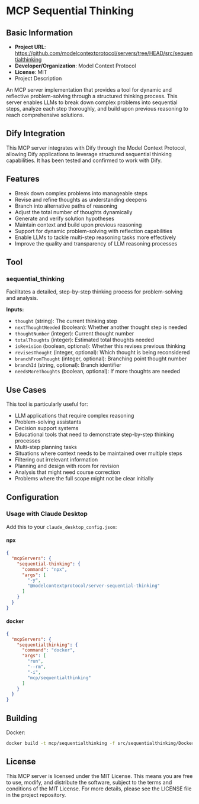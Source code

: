 # MCP Sequential Thinking

## Basic Information

- **Project URL**: https://github.com/modelcontextprotocol/servers/tree/HEAD/src/sequentialthinking
- **Developer/Organization**: Model Context Protocol
- **License**: MIT
- Project Description

An MCP server implementation that provides a tool for dynamic and reflective problem-solving through a structured thinking process. This server enables LLMs to break down complex problems into sequential steps, analyze each step thoroughly, and build upon previous reasoning to reach comprehensive solutions.

## Dify Integration

This MCP server integrates with Dify through the Model Context Protocol, allowing Dify applications to leverage structured sequential thinking capabilities. It has been tested and confirmed to work with Dify.

## Features

- Break down complex problems into manageable steps
- Revise and refine thoughts as understanding deepens
- Branch into alternative paths of reasoning
- Adjust the total number of thoughts dynamically
- Generate and verify solution hypotheses
- Maintain context and build upon previous reasoning
- Support for dynamic problem-solving with reflection capabilities
- Enable LLMs to tackle multi-step reasoning tasks more effectively
- Improve the quality and transparency of LLM reasoning processes

## Tool

### sequential_thinking

Facilitates a detailed, step-by-step thinking process for problem-solving and analysis.

**Inputs:**

- `thought` (string): The current thinking step
- `nextThoughtNeeded` (boolean): Whether another thought step is needed
- `thoughtNumber` (integer): Current thought number
- `totalThoughts` (integer): Estimated total thoughts needed
- `isRevision` (boolean, optional): Whether this revises previous thinking
- `revisesThought` (integer, optional): Which thought is being reconsidered
- `branchFromThought` (integer, optional): Branching point thought number
- `branchId` (string, optional): Branch identifier
- `needsMoreThoughts` (boolean, optional): If more thoughts are needed

## Use Cases

This tool is particularly useful for:

- LLM applications that require complex reasoning
- Problem-solving assistants
- Decision support systems
- Educational tools that need to demonstrate step-by-step thinking processes
- Multi-step planning tasks
- Situations where context needs to be maintained over multiple steps
- Filtering out irrelevant information
- Planning and design with room for revision
- Analysis that might need course correction
- Problems where the full scope might not be clear initially

## Configuration

### Usage with Claude Desktop

Add this to your `claude_desktop_config.json`:

#### npx

```json
{
  "mcpServers": {
    "sequential-thinking": {
      "command": "npx",
      "args": [
        "-y",
        "@modelcontextprotocol/server-sequential-thinking"
      ]
    }
  }
}
```

#### docker

```json
{
  "mcpServers": {
    "sequentialthinking": {
      "command": "docker",
      "args": [
        "run",
        "--rm",
        "-i",
        "mcp/sequentialthinking"
      ]
    }
  }
}
```

## Building

Docker:

```bash
docker build -t mcp/sequentialthinking -f src/sequentialthinking/Dockerfile .
```

## License

This MCP server is licensed under the MIT License. This means you are free to use, modify, and distribute the software, subject to the terms and conditions of the MIT License. For more details, please see the LICENSE file in the project repository.
